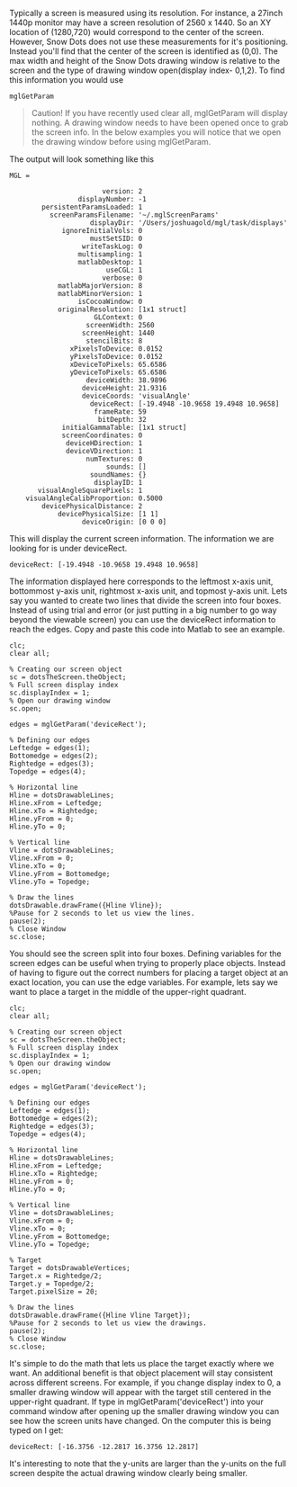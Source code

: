 Typically a screen is measured using its resolution. For instance, a 27inch 1440p monitor may have a screen resolution of 2560 x 1440. So an XY location of (1280,720) would correspond to the center of the screen. However, Snow Dots does not use these measurements for it's positioning. Instead you'll find that the center of the screen is identified as (0,0). The max width and height of the Snow Dots drawing window is relative to the screen and the type of drawing window open(display index- 0,1,2). To find this information you would use 
```
mglGetParam
```
> Caution! If you have recently used clear all, mglGetParam will display nothing. A drawing window needs to have been opened once to grab the screen info. In the below examples you will notice that we open the drawing window before using mglGetParam.

The output will look something like this
```
MGL = 

                       version: 2
                 displayNumber: -1
        persistentParamsLoaded: 1
          screenParamsFilename: '~/.mglScreenParams'
                    displayDir: '/Users/joshuagold/mgl/task/displays'
             ignoreInitialVols: 0
                    mustSetSID: 0
                  writeTaskLog: 0
                 multisampling: 1
                 matlabDesktop: 1
                        useCGL: 1
                       verbose: 0
            matlabMajorVersion: 8
            matlabMinorVersion: 1
                 isCocoaWindow: 0
            originalResolution: [1x1 struct]
                     GLContext: 0
                   screenWidth: 2560
                  screenHeight: 1440
                   stencilBits: 8
               xPixelsToDevice: 0.0152
               yPixelsToDevice: 0.0152
               xDeviceToPixels: 65.6586
               yDeviceToPixels: 65.6586
                   deviceWidth: 38.9896
                  deviceHeight: 21.9316
                  deviceCoords: 'visualAngle'
                    deviceRect: [-19.4948 -10.9658 19.4948 10.9658]
                     frameRate: 59
                      bitDepth: 32
             initialGammaTable: [1x1 struct]
             screenCoordinates: 0
              deviceHDirection: 1
              deviceVDirection: 1
                   numTextures: 0
                        sounds: []
                    soundNames: {}
                     displayID: 1
       visualAngleSquarePixels: 1
    visualAngleCalibProportion: 0.5000
        devicePhysicalDistance: 2
            devicePhysicalSize: [1 1]
                  deviceOrigin: [0 0 0]
```
This will display the current screen information. The information we are looking for is under deviceRect. 
```
deviceRect: [-19.4948 -10.9658 19.4948 10.9658]
```
The information displayed here corresponds to the leftmost x-axis unit, bottommost y-axis unit, rightmost x-axis unit, and topmost y-axis unit. Lets say you wanted to create two lines that divide the screen into four boxes. Instead of using trial and error (or just putting in a big number to go way beyond the viewable screen) you can use the deviceRect information to reach the edges. Copy and paste this code into Matlab to see an example.

```
clc;
clear all;

% Creating our screen object
sc = dotsTheScreen.theObject;
% Full screen display index
sc.displayIndex = 1;
% Open our drawing window
sc.open;

edges = mglGetParam('deviceRect');

% Defining our edges
Leftedge = edges(1);
Bottomedge = edges(2);
Rightedge = edges(3);
Topedge = edges(4);

% Horizontal line
Hline = dotsDrawableLines;
Hline.xFrom = Leftedge;
Hline.xTo = Rightedge;
Hline.yFrom = 0;
Hline.yTo = 0;

% Vertical line
Vline = dotsDrawableLines;
Vline.xFrom = 0;
Vline.xTo = 0;
Vline.yFrom = Bottomedge;
Vline.yTo = Topedge;

% Draw the lines
dotsDrawable.drawFrame({Hline Vline});
%Pause for 2 seconds to let us view the lines.
pause(2);
% Close Window
sc.close;
```

You should see the screen split into four boxes. Defining variables for the screen edges can be useful when trying to properly place objects. Instead of having to figure out the correct numbers for placing a target object at an exact location, you can use the edge variables. For example, lets say we want to place a target in the middle of the upper-right quadrant. 
```
clc;
clear all;

% Creating our screen object
sc = dotsTheScreen.theObject;
% Full screen display index
sc.displayIndex = 1;
% Open our drawing window
sc.open;

edges = mglGetParam('deviceRect');

% Defining our edges
Leftedge = edges(1);
Bottomedge = edges(2);
Rightedge = edges(3);
Topedge = edges(4);

% Horizontal line
Hline = dotsDrawableLines;
Hline.xFrom = Leftedge;
Hline.xTo = Rightedge;
Hline.yFrom = 0;
Hline.yTo = 0;

% Vertical line
Vline = dotsDrawableLines;
Vline.xFrom = 0;
Vline.xTo = 0;
Vline.yFrom = Bottomedge;
Vline.yTo = Topedge;

% Target
Target = dotsDrawableVertices;
Target.x = Rightedge/2;
Target.y = Topedge/2;
Target.pixelSize = 20;

% Draw the lines
dotsDrawable.drawFrame({Hline Vline Target});
%Pause for 2 seconds to let us view the drawings.
pause(2);
% Close Window
sc.close;
```
It's simple to do the math that lets us place the target exactly where we want. An additional benefit is that object placement will stay consistent across different screens. For example, if you change display index to 0, a smaller drawing window will appear with the target still centered in the upper-right quadrant. If type in mglGetParam('deviceRect') into your command window after opening up the smaller drawing window you can see how the screen units have changed. On the computer this is being typed on I get:
```
deviceRect: [-16.3756 -12.2817 16.3756 12.2817]
```
It's interesting to note that the y-units are larger than the y-units on the full screen despite the actual drawing window clearly being smaller. 
